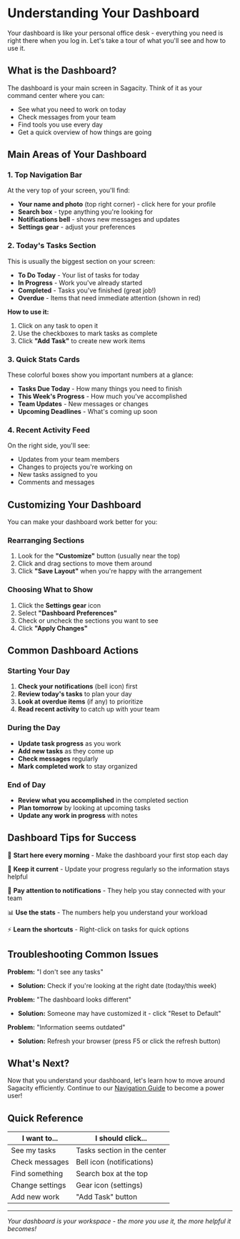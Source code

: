 # Understanding Your Dashboard

Your dashboard is like your personal office desk - everything you need is right there when you log in. Let's take a tour of what you'll see and how to use it.

## What is the Dashboard?

The dashboard is your main screen in Sagacity. Think of it as your command center where you can:
- See what you need to work on today
- Check messages from your team
- Find tools you use every day
- Get a quick overview of how things are going


## Main Areas of Your Dashboard

### 1. Top Navigation Bar

At the very top of your screen, you'll find:
- **Your name and photo** (top right corner) - click here for your profile
- **Search box** - type anything you're looking for
- **Notifications bell** - shows new messages and updates
- **Settings gear** - adjust your preferences

### 2. Today's Tasks Section

This is usually the biggest section on your screen:

- **To Do Today** - Your list of tasks for today
- **In Progress** - Work you've already started
- **Completed** - Tasks you've finished (great job!)
- **Overdue** - Items that need immediate attention (shown in red)


**How to use it:**
1. Click on any task to open it
2. Use the checkboxes to mark tasks as complete
3. Click **"Add Task"** to create new work items

### 3. Quick Stats Cards

These colorful boxes show you important numbers at a glance:
- **Tasks Due Today** - How many things you need to finish
- **This Week's Progress** - How much you've accomplished
- **Team Updates** - New messages or changes
- **Upcoming Deadlines** - What's coming up soon

### 4. Recent Activity Feed

On the right side, you'll see:
- Updates from your team members
- Changes to projects you're working on
- New tasks assigned to you
- Comments and messages


## Customizing Your Dashboard

You can make your dashboard work better for you:

### Rearranging Sections
1. Look for the **"Customize"** button (usually near the top)
2. Click and drag sections to move them around
3. Click **"Save Layout"** when you're happy with the arrangement

### Choosing What to Show
1. Click the **Settings gear** icon
2. Select **"Dashboard Preferences"**
3. Check or uncheck the sections you want to see
4. Click **"Apply Changes"**

## Common Dashboard Actions

### Starting Your Day
1. **Check your notifications** (bell icon) first
2. **Review today's tasks** to plan your day
3. **Look at overdue items** (if any) to prioritize
4. **Read recent activity** to catch up with your team

### During the Day
- **Update task progress** as you work
- **Add new tasks** as they come up
- **Check messages** regularly
- **Mark completed work** to stay organized

### End of Day
- **Review what you accomplished** in the completed section
- **Plan tomorrow** by looking at upcoming tasks
- **Update any work in progress** with notes

## Dashboard Tips for Success

🎯 **Start here every morning** - Make the dashboard your first stop each day

📝 **Keep it current** - Update your progress regularly so the information stays helpful

🔔 **Pay attention to notifications** - They help you stay connected with your team

📊 **Use the stats** - The numbers help you understand your workload

⚡ **Learn the shortcuts** - Right-click on tasks for quick options

## Troubleshooting Common Issues

**Problem:** "I don't see any tasks"
- **Solution:** Check if you're looking at the right date (today/this week)

**Problem:** "The dashboard looks different"
- **Solution:** Someone may have customized it - click "Reset to Default"

**Problem:** "Information seems outdated"
- **Solution:** Refresh your browser (press F5 or click the refresh button)

## What's Next?

Now that you understand your dashboard, let's learn how to move around Sagacity efficiently. Continue to our [Navigation Guide](navigation.md) to become a power user!

## Quick Reference

| I want to... | I should click... |
|--------------|------------------|
| See my tasks | Tasks section in the center |
| Check messages | Bell icon (notifications) |
| Find something | Search box at the top |
| Change settings | Gear icon (settings) |
| Add new work | "Add Task" button |

---

*Your dashboard is your workspace - the more you use it, the more helpful it becomes!*